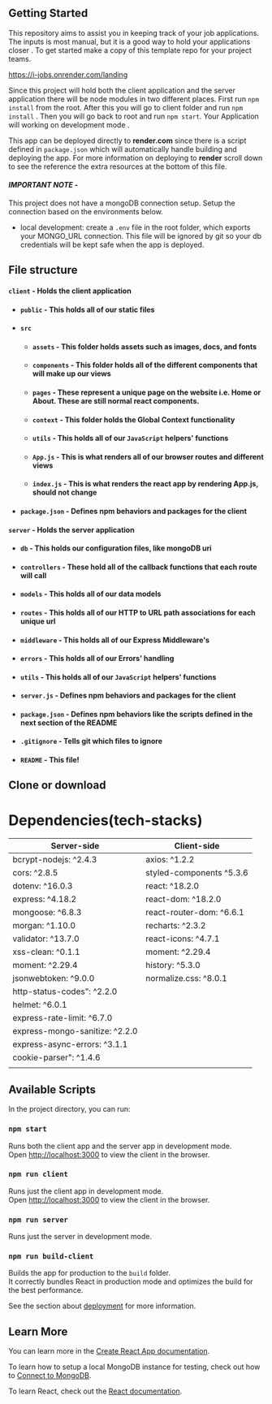 ## Getting Started

This repository aims to assist you in keeping track of your job applications. The inputs is most manual, but it is a good way to hold your applications closer . To get started make a copy of this template repo for your project teams.

https://i-jobs.onrender.com/landing

Since this project will hold both the client application and the server application there will be node modules in two different places. First run `npm install` from the root. After this you will go to client folder and run `npm install` . Then you will go back to root and run `npm start`.  Your Application will working on development mode .

This app can be deployed directly to **render.com** since there is a script defined in `package.json` which will automatically handle building and deploying the app. For more information on deploying to **render** scroll down to see the reference the extra resources at the bottom of this file. 

#### _**IMPORTANT NOTE**_ - 

This project does not have a mongoDB connection setup. Setup the connection based on the environments below.

- local development: create a `.env` file in the root folder, which exports your MONGO_URL connection. This file will be ignored by git so your db credentials will be kept safe when the app is deployed.

## File structure

#### `client` - Holds the client application

- #### `public` - This holds all of our static files

- #### `src`

  - #### `assets` - This folder holds assets such as images, docs, and fonts

  - #### `components` - This folder holds all of the different components that will make up our views

  - #### `pages` - These represent a unique page on the website i.e. Home or About. These are still normal react components.

  - #### `context` - This folder holds the Global Context functionality 

  - #### `utils` - This holds all of our `JavaScript` helpers' functions 

  - #### `App.js` - This is what renders all of our browser routes and different views

  - #### `index.js` - This is what renders the react app by rendering App.js, should not change

- #### `package.json` - Defines npm behaviors and packages for the client

#### `server` - Holds the server application

- #### `db` - This holds our configuration files, like mongoDB uri

- #### `controllers` - These hold all of the callback functions that each route will call

- #### `models` - This holds all of our data models

- #### `routes` - This holds all of our HTTP to URL path associations for each unique url

- #### `middleware` - This holds all of our Express Middleware's 

- #### `errors` - This holds all of our Errors' handling  

- #### `utils` - This holds all of our `JavaScript` helpers' functions 

- #### `server.js` - Defines npm behaviors and packages for the client

- #### `package.json` - Defines npm behaviors like the scripts defined in the next section of the README

- #### `.gitignore` - Tells git which files to ignore

- #### `README` - This file!


## Clone or download 

# Dependencies(tech-stacks)

| Server-side                    | Client-side              |
| ------------------------------ | ------------------------ |
| bcrypt-nodejs: ^2.4.3          | axios: ^1.2.2            |
| cors: ^2.8.5                   | styled-components ^5.3.6 |
| dotenv: ^16.0.3                | react: ^18.2.0           |
| express: ^4.18.2               | react-dom: ^18.2.0       |
| mongoose: ^6.8.3               | react-router-dom: ^6.6.1 |
| morgan: ^1.10.0                | recharts: ^2.3.2         |
| validator: ^13.7.0             | react-icons: ^4.7.1      |
| xss-clean: ^0.1.1              | moment: ^2.29.4          |
| moment:  ^2.29.4               | history: ^5.3.0          |
| jsonwebtoken: ^9.0.0           | normalize.css: ^8.0.1    |
| http-status-codes": ^2.2.0     |                          |
| helmet: ^6.0.1                 |                          |
| express-rate-limit: ^6.7.0     |                          |
| express-mongo-sanitize: ^2.2.0 |                          |
| express-async-errors: ^3.1.1   |                          |
| cookie-parser": ^1.4.6         |                          |
|                                |                          |

## Available Scripts

In the project directory, you can run:

### `npm start`

Runs both the client app and the server app in development mode.<br>
Open [http://localhost:3000](http://localhost:3000) to view the client in the browser.

### `npm run client`

Runs just the client app in development mode.<br>
Open [http://localhost:3000](http://localhost:3000) to view the client in the browser.


### `npm run server`

Runs just the server in development mode.<br>


### `npm run build-client`

Builds the app for production to the `build` folder.<br>
It correctly bundles React in production mode and optimizes the build for the best performance.

See the section about [deployment](https://facebook.github.io/create-react-app/docs/deployment) for more information.

## Learn More

You can learn more in the [Create React App documentation](https://facebook.github.io/create-react-app/docs/getting-started).

To learn how to setup a local MongoDB instance for testing, check out how to [Connect to MongoDB](https://docs.mongodb.com/guides/server/drivers/).

To learn React, check out the [React documentation](https://reactjs.org/).

